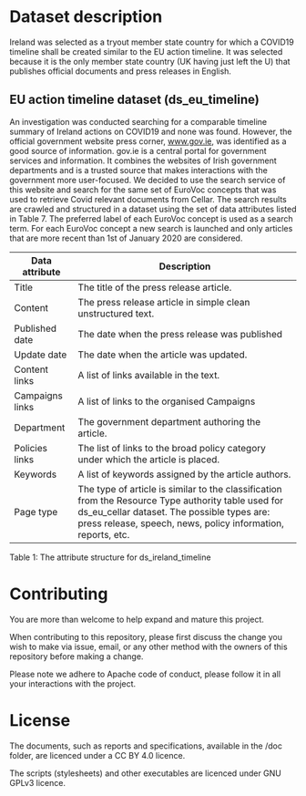 # Dataset description

Ireland was selected as a tryout member state country for which a COVID19 timeline shall be created similar to the EU action timeline. It was selected because it is the only member state country (UK having just left the U) that publishes official documents and press releases in English.

## EU action timeline dataset (ds_eu_timeline)
An investigation was conducted searching for a comparable timeline summary of Ireland actions on COVID19 and none was found. However, the official government website press corner, www.gov.ie, was identified as a good source of information.
gov.ie is a central portal for government services and information. It combines the websites of Irish government departments and is a trusted source that makes interactions with the government more user-focused.
We decided to use the search service of this website and search for the same set of EuroVoc concepts that was used to retrieve Covid relevant documents from Cellar. The search results are crawled and structured in a dataset using the set of data attributes listed in Table 7.
The preferred label of each EuroVoc concept is used as a search term. For each EuroVoc concept a new search is launched and only articles that are more recent than 1st of January 2020 are considered.

| Data attribute | Description
| -------------- | -----------
| Title          | The title of the press release article.
| Content        | The press release article in simple clean unstructured text.
| Published date | The date when the press release was published
| Update date    | The date when the article was updated.
| Content links  | A list of links available in the text.
| Campaigns links| A list of links to the organised Campaigns
| Department     | The government department authoring the article.
| Policies links | The list of links to the broad policy category under which the article is placed.
| Keywords       | A list of keywords assigned by the article authors.
| Page type      | The type of article is similar to the classification from the Resource Type authority table used for ds_eu_cellar dataset. The possible types are: press release, speech, news, policy information,  reports, etc.

Table 1: The attribute structure for ds_ireland_timeline


# Contributing

You are more than welcome to help expand and mature this project.

When contributing to this repository, please first discuss the change you wish
to make via issue, email, or any other method with the owners of this repository
before making a change.

Please note we adhere to Apache code of conduct, please follow it in all your
interactions with the project.

# License

The documents, such as reports and specifications, available in the /doc folder,
are licenced under a CC BY 4.0 licence.

The scripts (stylesheets) and other executables are licenced under GNU GPLv3
licence.
